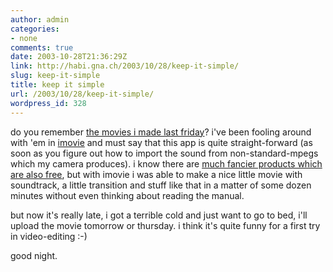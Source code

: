 ```yaml
---
author: admin
categories:
- none
comments: true
date: 2003-10-28T21:36:29Z
link: http://habi.gna.ch/2003/10/28/keep-it-simple/
slug: keep-it-simple
title: keep it simple
url: /2003/10/28/keep-it-simple/
wordpress_id: 328
---
```


do you remember [the movies i made last friday](http://habi.gna.ch/blog/archives/000104.html)? i've been fooling around with 'em in [imovie](http://www.apple.com/imovie/) and must say that this app is quite straight-forward (as soon as you figure out how to import the sound from non-standard-mpegs which my camera produces).
i know there are [much fancier products which are also free](http://www.avid.com/freedv/), but with imovie i was able to make a nice little movie with soundtrack, a little transition and stuff like that in a matter of some dozen minutes without even thinking about reading the manual.
 
but now it's really late, i got a terrible cold and just want to go to bed, i'll upload the movie tomorrow or thursday. i think it's quite funny for a first try in video-editing :-)

good night.
